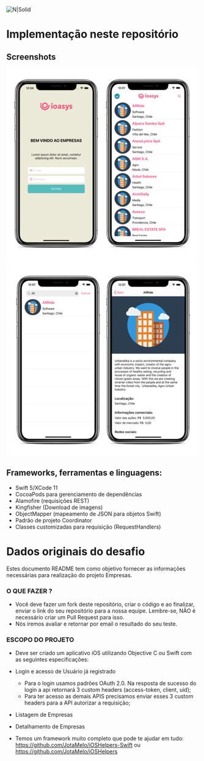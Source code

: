 ![N|Solid](logo_ioasys.png)


# Implementação neste repositório

## Screenshots

![alt text](./screenshots/login-and-main.png "Logo")
![alt text](./screenshots/search-and-details.png "Logo")

## Frameworks, ferramentas e linguagens:

- Swift 5/XCode 11
- CocoaPods para gerenciamento de dependências
- Alamofire (requisições REST)
- Kingfisher (Download de imagens)
- ObjectMapper (mapeamento de JSON para objetos Swift)
- Padrão de projeto Coordinator
- Classes customizadas para requisição (RequestHandlers)

# Dados originais do desafio #

Estes documento README tem como objetivo fornecer as informações necessárias para realização do projeto Empresas.

### O QUE FAZER ? ###

* Você deve fazer um fork deste repositório, criar o código e ao finalizar, enviar o link do seu repositório para a nossa equipe. Lembre-se, NÃO é necessário criar um Pull Request para isso.
* Nós iremos avaliar e retornar por email o resultado do seu teste.

### ESCOPO DO PROJETO ###

* Deve ser criado um aplicativo iOS utilizando Objective C ou Swift com as seguintes especificações:
* Login e acesso de Usuário já registrado
	* Para o login usamos padrões OAuth 2.0. Na resposta de sucesso do login a api retornará 3 custom headers (access-token, client, uid);
	* Para ter acesso as demais APIS precisamos enviar esses 3 custom headers para a API autorizar a requisição;
* Listagem de Empresas
* Detalhamento de Empresas

* Temos um framework muito completo que pode te ajudar em tudo: https://github.com/JotaMelo/iOSHelpers-Swift ou https://github.com/JotaMelo/iOSHelpers
